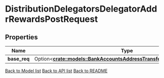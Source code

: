 # DistributionDelegatorsDelegatorAddrRewardsPostRequest

## Properties

Name | Type | Description | Notes
------------ | ------------- | ------------- | -------------
**base_req** | Option<[**crate::models::BankAccountsAddressTransfersPostRequestBaseReq**](_bank_accounts__address__transfers_post_request_base_req.md)> |  | [optional]

[Back to Model list](../README.md#documentation-for-models) [Back to API list](../README.md#documentation-for-api-endpoints) [Back to README](../README.md)


